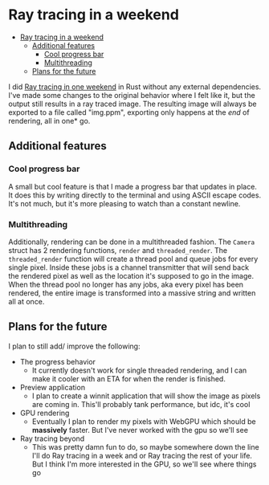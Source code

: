 # Ray tracing in a weekend

<!--toc:start-->
- [Ray tracing in a weekend](#ray-tracing-in-a-weekend)
  - [Additional features](#additional-features)
    - [Cool progress bar](#cool-progress-bar)
    - [Multithreading](#multithreading)
  - [Plans for the future](#plans-for-the-future)
<!--toc:end-->

I did [Ray tracing in one weekend](https://raytracing.github.io/books/RayTracingInOneWeekend.html) in Rust without any external dependencies. I've made some changes to the original behavior where I felt like it, but the output still results in a ray traced image. 
The resulting image will always be exported to a file called "img.ppm", exporting only happens at the *end* of rendering, all in one* go.

## Additional features
### Cool progress bar
A small but cool feature is that I made a progress bar that updates in place. It does this by writing directly to the terminal and using ASCII escape codes. It's not much, but it's more pleasing to watch than a constant newline.

### Multithreading
Additionally, rendering can be done in a multithreaded fashion. The `Camera` struct has 2 rendering functions, `render` and `threaded_render`. The `threaded_render` function will create a thread pool and queue jobs for every single pixel. Inside these jobs is a channel transmitter that will send back the rendered pixel as well as the location it's supposed to go in the image. When the thread pool no longer has any jobs, aka every pixel has been rendered, the entire image is transformed into a massive string and written all at once.

## Plans for the future
I plan to still add/ improve the following:
- The progress behavior
    - It currently doesn't work for single threaded rendering, and I can make it cooler with an ETA for when the render is finished.
- Preview application
    - I plan to create a winnit application that will show the image as pixels are coming in. This'll probably tank performance, but idc, it's cool
- GPU rendering
    - Eventually I plan to render my pixels with WebGPU which should be **massively** faster. But I've never worked with the gpu so we'll see
- Ray tracing beyond
    - This was pretty damn fun to do, so maybe somewhere down the line I'll do Ray tracing in a week and or Ray tracing the rest of your life. But I think I'm more interested in the GPU, so we'll see where things go
